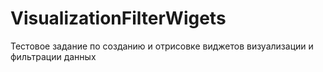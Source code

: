 # VisualizationFilterWigets
Тестовое задание по созданию и отрисовке виджетов визуализации и фильтрации данных
